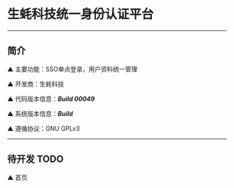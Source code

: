 # 生蚝科技统一身份认证平台

---

## 简介

▲ 主要功能：SSO单点登录，用户资料统一管理

▲ 开发商：生蚝科技

▲ 代码版本信息：***Build 00049***

▲ 系统版本信息：***Build***

▲ 遵循协议：GNU GPLv3

---

## 待开发 TODO

▲ 首页
